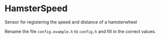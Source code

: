 # HamsterSpeed

Sensor for registering the speed and distance of a hamsterwheel

Rename the file `config.example.h` to `config.h` and fill in the correct values.
